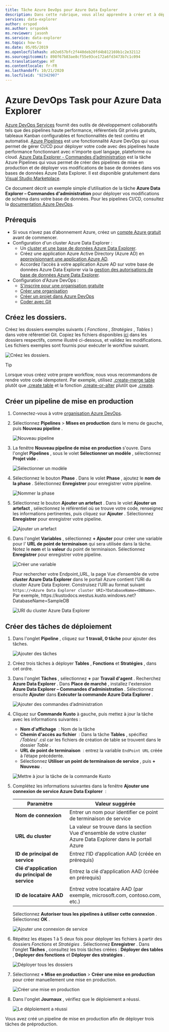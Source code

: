 ```yaml
---
title: Tâche Azure DevOps pour Azure Data Explorer
description: Dans cette rubrique, vous allez apprendre à créer et à déployer un pipeline de mise en production
services: data-explorer
author: orspod
ms.author: orspodek
ms.reviewer: jasonh
ms.service: data-explorer
ms.topic: how-to
ms.date: 05/05/2019
ms.openlocfilehash: a92e657bfc2f440deb20fd4b812169b1c2e32112
ms.sourcegitcommit: 898f67b83ae8cf55e93ce172a6fd3473b7c1c094
ms.translationtype: HT
ms.contentlocale: fr-FR
ms.lasthandoff: 10/21/2020
ms.locfileid: "92342907"
---
```

# <a name="azure-devops-task-for-azure-data-explorer"></a>Azure DevOps Task pour Azure Data Explorer

[Azure DevOps Services](https://azure.microsoft.com/services/devops/) fournit des outils de développement collaboratifs tels que des pipelines haute performance, référentiels Git privés gratuits, tableaux Kanban configurables et fonctionnalités de test continu et automatisé. [Azure Pipelines](https://azure.microsoft.com/services/devops/pipelines/) est une fonctionnalité Azure DevOps qui vous permet de gérer CI/CD pour déployer votre code avec des pipelines haute performance fonctionnant avec n'importe quel langage, plateforme ou cloud.
[Azure Data Explorer - Commandes d’administration](https://marketplace.visualstudio.com/items?itemName=Azure-Kusto.PublishToADX) est la tâche Azure Pipelines qui vous permet de créer des pipelines de mise en production et de déployer vos modifications de base de données dans vos bases de données Azure Data Explorer. Il est disponible gratuitement dans [Visual Studio Marketplace](https://marketplace.visualstudio.com/).

Ce document décrit un exemple simple d’utilisation de la tâche **Azure Data Explorer – Commandes d'administration** pour déployer vos modifications de schéma dans votre base de données. Pour les pipelines CI/CD, consultez la [documentation Azure DevOps](/azure/devops/user-guide/what-is-azure-devops?view=azure-devops#vsts).

## <a name="prerequisites"></a>Prérequis

* Si vous n’avez pas d’abonnement Azure, créez un [compte Azure gratuit](https://azure.microsoft.com/free/) avant de commencer.
* Configuration d'un cluster Azure Data Explorer :
    * Un [cluster et une base de données Azure Data Explorer](create-cluster-database-portal.md).
    * Créez une application Azure Active Directory (Azure AD) en [approvisionnant une application Azure AD](./provision-azure-ad-app.md).
    * Accordez l’accès à votre application Azure AD sur votre base de données Azure Data Explorer via la [gestion des autorisations de base de données Azure Data Explorer](manage-database-permissions.md).
* Configuration d'Azure DevOps :
    * [S'inscrire pour une organisation gratuite](/azure/devops/user-guide/sign-up-invite-teammates?view=azure-devops)
    * [Créer une organisation](/azure/devops/organizations/accounts/create-organization?view=azure-devops)
    * [Créer un projet dans Azure DevOps](/azure/devops/organizations/projects/create-project?view=azure-devops)
    * [Coder avec Git](/azure/devops/user-guide/code-with-git?view=azure-devops)

## <a name="create-folders"></a>Créez les dossiers.

Créez les dossiers exemples suivants ( *Fonctions* , *Stratégies* , *Tables* ) dans votre référentiel Git. Copiez les fichiers disponibles [ici](https://github.com/Azure/azure-kusto-docs-samples/tree/master/DevOps_release_pipeline) dans les dossiers respectifs, comme illustré ci-dessous, et validez les modifications. Les fichiers exemples sont fournis pour exécuter le workflow suivant.

![Créez les dossiers.](media/devops/create-folders.png)

> [!TIP]
> Lorsque vous créez votre propre workflow, nous vous recommandons de rendre votre code idempotent. Par exemple, utilisez [.create-merge table](kusto/management/create-merge-table-command.md) plutôt que [.create table](kusto/management/create-table-command.md) et la fonction [.create-or-alter](kusto/management/create-alter-function.md) plutôt que [.create](kusto/management/create-function.md).

## <a name="create-a-release-pipeline"></a>Créer un pipeline de mise en production

1. Connectez-vous à votre [organisation Azure DevOps](https://dev.azure.com/).
1. Sélectionnez **Pipelines** > **Mises en production** dans le menu de gauche, puis **Nouveau pipeline** .

    ![Nouveau pipeline](media/devops/new-pipeline.png)

1. La fenêtre **Nouveau pipeline de mise en production** s'ouvre. Dans l'onglet **Pipelines** , sous le volet **Sélectionner un modèle** , sélectionnez **Projet vide** .

     ![Sélectionner un modèle](media/devops/select-template.png)

1. Sélectionnez le bouton **Phase** . Dans le volet **Phase** , ajoutez le **nom de la phase** . Sélectionnez **Enregistrer** pour enregistrer votre pipeline.

    ![Nommer la phase](media/devops/stage-name.png)

1. Sélectionnez le bouton **Ajouter un artefact** . Dans le volet **Ajouter un artefact** , sélectionnez le référentiel où se trouve votre code, renseignez les informations pertinentes, puis cliquez sur **Ajouter** . Sélectionnez **Enregistrer** pour enregistrer votre pipeline.

    ![Ajouter un artefact](media/devops/add-artifact.png)

1. Dans l'onglet **Variables** , sélectionnez **+ Ajouter** pour créer une variable pour l' **URL de point de terminaison** qui sera utilisée dans la tâche. Notez le **nom** et la **valeur** du point de terminaison. Sélectionnez **Enregistrer** pour enregistrer votre pipeline. 

    ![Créer une variable](media/devops/create-variable.png)

    Pour rechercher votre Endpoint_URL, la page Vue d’ensemble de votre **cluster Azure Data Explorer** dans le portail Azure contient l’URI du cluster Azure Data Explorer. Construisez l’URI au format suivant `https://<Azure Data Explorer cluster URI>?DatabaseName=<DBName>`.  Par exemple, https:\//kustodocs.westus.kusto.windows.net?DatabaseName=SampleDB

    ![URI du cluster Azure Data Explorer](media/devops/adx-cluster-uri.png)

## <a name="create-tasks-to-deploy"></a>Créer des tâches de déploiement

1. Dans l'onglet **Pipeline** , cliquez sur **1 travail, 0 tâche** pour ajouter des tâches. 

    ![Ajouter des tâches](media/devops/add-task.png)

1. Créez trois tâches à déployer **Tables** , **Fonctions** et **Stratégies** , dans cet ordre. 

1. Dans l'onglet **Tâches** , sélectionnez **+** par **Travail d'agent** . Recherchez **Azure Data Explorer** . Dans **Place de marché** , installez l'extension **Azure Data Explorer – Commandes d’administration** . Sélectionnez ensuite **Ajouter** dans **Exécuter la commande Azure Data Explorer** .

     ![Ajouter des commandes d’administration](media/devops/add-admin-commands.png)

1. Cliquez sur **Commande Kusto** à gauche, puis mettez à jour la tâche avec les informations suivantes :
    * **Nom d'affichage**  : Nom de la tâche
    * **Chemin d'accès au fichier**  : Dans la tâche **Tables** , spécifiez */Tables/* .csl car les fichiers de création de table se trouvent dans le dossier *Table* .
    * **URL de point de terminaison**  : entrez la variable `EndPoint URL` créée à l’étape précédente.
    * Sélectionnez **Utiliser un point de terminaison de service** , puis **+ Nouveau** .

    ![Mettre à jour la tâche de la commande Kusto](media/devops/kusto-command-task.png)

1. Complétez les informations suivantes dans la fenêtre **Ajouter une connexion de service Azure Data Explorer**  :

    |Paramètre  |Valeur suggérée  |
    |---------|---------|
    |**Nom de connexion**     |    Entrer un nom pour identifier ce point de terminaison de service     |
    |**URL du cluster**    |    La valeur se trouve dans la section Vue d'ensemble de votre cluster Azure Data Explorer dans le portail Azure | 
    |**ID de principal de service**    |    Entrez l’ID d’application AAD (créée en prérequis)     |
    |**Clé d'application du principal de service**     |    Entrez la clé d’application AAD (créée en prérequis)    |
    |**ID de locataire AAD**    |      Entrez votre locataire AAD (par exemple, microsoft.com, contoso.com, etc.)    |

    Sélectionnez **Autoriser tous les pipelines à utiliser cette connexion** . Sélectionnez **OK** .

    ![Ajouter une connexion de service](media/devops/add-service-connection.png)

1. Répétez les étapes 1 à 5 deux fois pour déployer les fichiers à partir des dossiers *Fonctions* et *Stratégies* . Sélectionnez **Enregistrer** . Dans l'onglet **Tâches** , consultez les trois tâches créées : **Déployer des tables** , **Déployer des fonctions** et **Déployer des stratégies** .

    ![Déployer tous les dossiers](media/devops/deploy-all-folders.png)

1. Sélectionnez **+ Mise en production** > **Créer une mise en production** pour créer manuellement une mise en production.

    ![Créer une mise en production](media/devops/create-release.png)

1. Dans l'onglet **Journaux** , vérifiez que le déploiement a réussi.

    ![Le déploiement a réussi](media/devops/deployment-successful.png)

Vous avez créé un pipeline de mise en production afin de déployer trois tâches de préproduction.